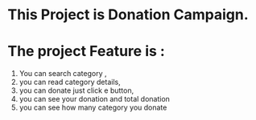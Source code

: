 # This Project is Donation Campaign.
# The project Feature is :
1. You can search category ,
2. you can read category details,
3. you can donate just click e button,
4. you can see your donation and total donation
5. you can see how many category you donate
